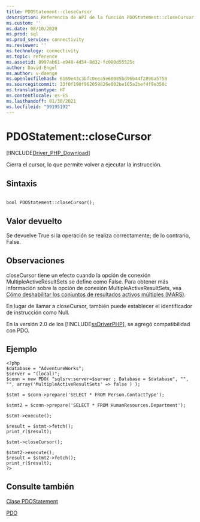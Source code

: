 ```yaml
---
title: PDOStatement::closeCursor
description: Referencia de API de la función PDOStatement::closeCursor en el controlador PDO_SQLSRV de Microsoft para PHP en SQL Server.
ms.custom: ''
ms.date: 08/10/2020
ms.prod: sql
ms.prod_service: connectivity
ms.reviewer: ''
ms.technology: connectivity
ms.topic: reference
ms.assetid: 8997ab61-e948-4d54-8d32-fc080d55525c
author: David-Engel
ms.author: v-daenge
ms.openlocfilehash: 6169e43c3bfc0eea5e60085bd96b44f2896a5758
ms.sourcegitcommit: 33f0f190f962059826e002be165a2bef4f9e350c
ms.translationtype: HT
ms.contentlocale: es-ES
ms.lasthandoff: 01/30/2021
ms.locfileid: "99195192"
---
```

# <a name="pdostatementclosecursor"></a>PDOStatement::closeCursor
[!INCLUDE[Driver_PHP_Download](../../includes/driver_php_download.md)]

Cierra el cursor, lo que permite volver a ejecutar la instrucción.  
  
## <a name="syntax"></a>Sintaxis  
  
```  
  
bool PDOStatement::closeCursor();  
```  
  
## <a name="return-value"></a>Valor devuelto  
Se devuelve True si la operación se realiza correctamente; de lo contrario, False.  
  
## <a name="remarks"></a>Observaciones  
closeCursor tiene un efecto cuando la opción de conexión MultipleActiveResultSets se define como False.  Para obtener más información sobre la opción de conexión MultipleActiveResultSets, vea [Cómo deshabilitar los conjuntos de resultados activos múltiples (MARS)](../../connect/php/how-to-disable-multiple-active-resultsets-mars.md).  
  
En lugar de llamar a closeCursor, también puede establecer el identificador de instrucción como Null.  
  
En la versión 2.0 de los [!INCLUDE[ssDriverPHP](../../includes/ssdriverphp_md.md)], se agregó compatibilidad con PDO.  
  
## <a name="example"></a>Ejemplo  
  
```  
<?php  
$database = "AdventureWorks";  
$server = "(local)";  
$conn = new PDO( "sqlsrv:server=$server ; Database = $database", "", "", array('MultipleActiveResultSets' => false ) );  
  
$stmt = $conn->prepare('SELECT * FROM Person.ContactType');  
  
$stmt2 = $conn->prepare('SELECT * FROM HumanResources.Department');  
  
$stmt->execute();  
  
$result = $stmt->fetch();  
print_r($result);  
  
$stmt->closeCursor();  
  
$stmt2->execute();  
$result = $stmt2->fetch();  
print_r($result);  
?>  
```  
  
## <a name="see-also"></a>Consulte también  
[Clase PDOStatement](../../connect/php/pdostatement-class.md)

[PDO](https://php.net/manual/book.pdo.php)  
  

